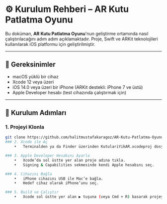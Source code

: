 # ⚙️ Kurulum Rehberi – AR Kutu Patlatma Oyunu

Bu doküman, **AR Kutu Patlatma Oyunu**'nun geliştirme ortamında nasıl çalıştırılacağını adım adım açıklamaktadır. Proje, Swift ve ARKit teknolojileri kullanılarak iOS platformu için geliştirilmiştir.

---

## 🧰 Gereksinimler

- macOS yüklü bir cihaz
- Xcode 12 veya üzeri
- iOS 14.0 veya üzeri bir iPhone (ARKit destekli: iPhone 7 ve üstü)
- Apple Developer hesabı (test cihazında çalıştırmak için)

---

## 🚀 Kurulum Adımları

### 1. Projeyi Klonla

```bash
git clone https://github.com/halitmustafakaragoz/AR-Kutu-Patlatma-Oyunu.git
### 2. Xcode ile Aç
	•	Terminalden ya da Finder üzerinden KutulariYikAR.xcodeproj dosyasına çift tıklayarak projeyi Xcode ile aç.

### 3. Apple Developer Hesabını Ayarla
	•	Xcode’da sol üstte yer alan proje adına tıkla.
	•	Signing & Capabilities sekmesinde kendi Apple hesabını seç.

### 4. Cihazını Bağla
	•	iPhone cihazını USB ile Mac’e bağla.
	•	Hedef cihaz olarak iPhone’unu seç.

### 5. Build ve Çalıştır
	•	Xcode sol üstte yer alan ▶️ tuşuna (veya Cmd + R) basarak projeyi derle ve cihazda çalıştır.

